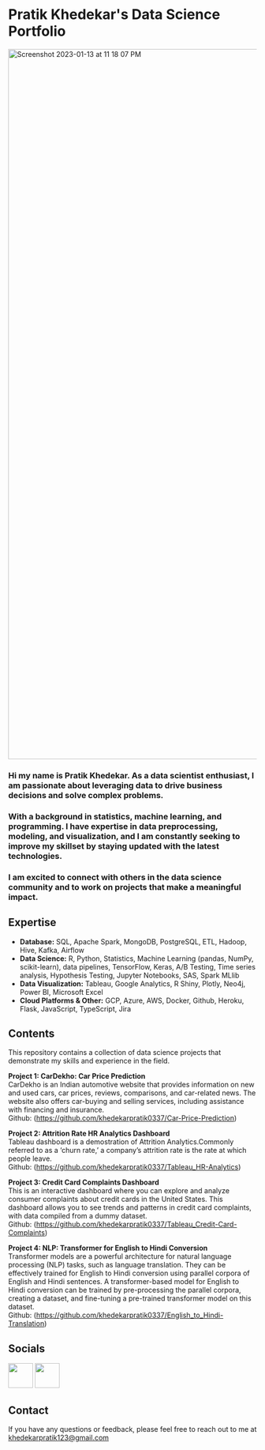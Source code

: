 # Pratik Khedekar's Data Science Portfolio

<img width="1438" alt="Screenshot 2023-01-13 at 11 18 07 PM" src="https://user-images.githubusercontent.com/105503399/212450360-63e64e58-cd07-4525-84fa-7366c1dab19f.png">

### Hi my name is Pratik Khedekar. As a data scientist enthusiast, I am passionate about leveraging data to drive business decisions and solve complex problems. 
### With a background in statistics, machine learning, and programming. I have expertise in data preprocessing, modeling, and visualization, and I am constantly seeking to improve my skillset by staying updated with the latest technologies.

### I am excited to connect with others in the data science community and to work on projects that make a meaningful impact.

## Expertise
* **Database:** SQL, Apache Spark, MongoDB, PostgreSQL, ETL, Hadoop, Hive, Kafka, Airflow
* **Data Science:** R, Python, Statistics, Machine Learning (pandas, NumPy, scikit-learn), data pipelines, TensorFlow, Keras, A/B Testing, Time series analysis, Hypothesis Testing, Jupyter Notebooks, SAS, Spark MLlib
* **Data Visualization:** Tableau, Google Analytics, R Shiny, Plotly, Neo4j, Power BI, Microsoft Excel
* **Cloud Platforms & Other:** GCP, Azure, AWS, Docker, Github, Heroku, Flask, JavaScript, TypeScript, Jira


## Contents
This repository contains a collection of data science projects that demonstrate my skills and experience in the field.

**Project 1: CarDekho: Car Price Prediction** <br />
CarDekho is an Indian automotive website that provides information on new and used cars, car prices, reviews, comparisons, and car-related news. The website also offers car-buying and selling services, including assistance with financing and insurance.<br />
Github: (https://github.com/khedekarpratik0337/Car-Price-Prediction)

**Project 2: Attrition Rate HR Analytics Dashboard** <br />
Tableau dashboard is a demostration of Attrition Analytics.Commonly referred to as a ‘churn rate,’ a company’s attrition rate is the rate at which people leave.<br />
Github: (https://github.com/khedekarpratik0337/Tableau_HR-Analytics)

**Project 3: Credit Card Complaints Dashboard** <br />
This is an interactive dashboard where you can explore and analyze consumer complaints about credit cards in the United States. This dashboard allows you to see trends and patterns in credit card complaints, with data compiled from a dummy dataset.<br />
Github: (https://github.com/khedekarpratik0337/Tableau_Credit-Card-Complaints)

**Project 4: NLP: Transformer for English to Hindi Conversion** <br />
Transformer models are a powerful architecture for natural language processing (NLP) tasks, such as language translation. They can be effectively trained for English to Hindi conversion using parallel corpora of English and Hindi sentences. A transformer-based model for English to Hindi conversion can be trained by pre-processing the parallel corpora, creating a dataset, and fine-tuning a pre-trained transformer model on this dataset. <br />
Github: (https://github.com/khedekarpratik0337/English_to_Hindi-Translation)
## Socials

<p align="left"> <a href="https://www.linkedin.com/in/pratik-khedekar/" target="_blank" rel="noreferrer"><img src="https://raw.githubusercontent.com/danielcranney/readme-generator/main/public/icons/socials/linkedin.svg" width="50" height="50" /></a>
<a href="https://www.github.com/khedekarpratik0337" target="_blank" rel="noreferrer"><img src="https://raw.githubusercontent.com/danielcranney/readme-generator/main/public/icons/socials/github.svg" width="50" height="50" /></a></p>

## Contact
If you have any questions or feedback, please feel free to reach out to me at [khedekarpratik123@gmail.com](mailto:khedekarpratik123@gmail.com)
